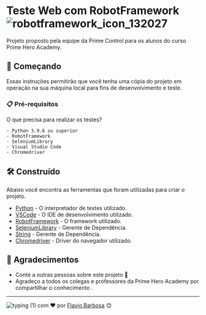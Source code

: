 # Teste Web com RobotFramework ![robotframework_icon_132027](https://user-images.githubusercontent.com/90788938/138608292-24561c0d-7bc1-4e88-91e3-b74a21a3dab4.png)

Projeto proposto pela equipe da Prime Control para os alunos do curso Prime Hero Academy.

## 🚀 Começando

Essas instruções permitirão que você tenha uma cópia do projeto em operação na sua máquina local para fins de desenvolvimento e teste.

### 📋 Pré-requisitos

O que precisa para realizar os testes?

```
- Python 3.9.6 ou superior
- RobotFramework
- SeleniumLibrary
- Visual Studio Code
- Chromedriver
```

## 🛠️ Construído 

Abaixo você encontra as ferramentas que foram utilizadas para criar o projeto.

* [Python](https://www.python.org/) - O interpretador de testes utilizado.
* [VSCode](https://code.visualstudio.com/) - O IDE de desenvolvimento utilizado.
* [RobotFramework](https://robotframework.org/) - O framework utilizado.
* [SeleniumLibrary](https://robotframework.org/SeleniumLibrary/SeleniumLibrary.html) - Gerente de Dependência.
* [String](https://robotframework.org/robotframework/latest/libraries/String.html) - Gerente de Dependência.
* [Chromedriver](https://chromedriver.chromium.org/downloads) - Driver do navegador utilizado.

## 🎁 Agradecimentos

* Conte a outras pessoas sobre este projeto 📢
* Agradeço a todos os colegas e professores da Prime Hero Academy por compartilhar o conhecimento .
---
![typing (1)](https://user-images.githubusercontent.com/90788938/138608955-bca9e921-39e9-4301-90ea-e8b4840718bd.png) com ❤️ por [Flavio Barbosa](https://gist.github.com/flaviobjj) 😊

